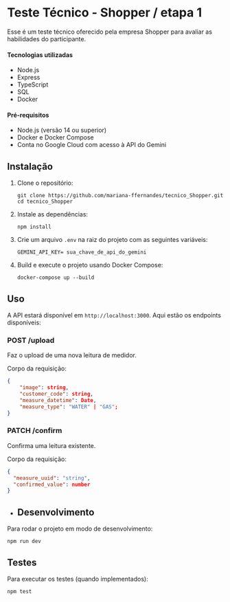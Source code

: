 # Teste Técnico - Shopper / etapa 1

Esse é um teste técnico oferecido pela empresa Shopper para avaliar as habilidades do participante.

#### Tecnologias utilizadas
- Node.js
- Express
- TypeScript
- SQL
- Docker

#### Pré-requisitos
- Node.js (versão 14 ou superior)
- Docker e Docker Compose
- Conta no Google Cloud com acesso à API do Gemini

## Instalação

1. Clone o repositório:
   ```
   git clone https://github.com/mariana-ffernandes/tecnico_Shopper.git
   cd tecnico_Shopper
   ```

2. Instale as dependências:
   ```
   npm install
   ```

3. Crie um arquivo `.env` na raiz do projeto com as seguintes variáveis:
   ```
   GEMINI_API_KEY= sua_chave_de_api_do_gemini
   ```

4. Build e execute o projeto usando Docker Compose:
   ```
   docker-compose up --build
   ```
## Uso

A API estará disponível em `http://localhost:3000`. Aqui estão os endpoints disponíveis:

### POST /upload

Faz o upload de uma nova leitura de medidor.

Corpo da requisição:
```json
{
    "image": string,
    "customer_code": string,
    "measure_datetime": Date,
    "measure_type": "WATER" | "GAS";
}
```

### PATCH /confirm

Confirma uma leitura existente.

Corpo da requisição:
```json
{
  "measure_uuid": "string",
  "confirmed_value": number
}
```
- ## Desenvolvimento

Para rodar o projeto em modo de desenvolvimento:

```
npm run dev
```

## Testes

Para executar os testes (quando implementados):

```
npm test
```
